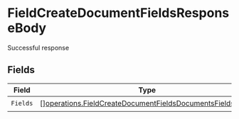 # FieldCreateDocumentFieldsResponseBody

Successful response


## Fields

| Field                                                                                                                                    | Type                                                                                                                                     | Required                                                                                                                                 | Description                                                                                                                              |
| ---------------------------------------------------------------------------------------------------------------------------------------- | ---------------------------------------------------------------------------------------------------------------------------------------- | ---------------------------------------------------------------------------------------------------------------------------------------- | ---------------------------------------------------------------------------------------------------------------------------------------- |
| `Fields`                                                                                                                                 | [][operations.FieldCreateDocumentFieldsDocumentsFieldsFields](../../models/operations/fieldcreatedocumentfieldsdocumentsfieldsfields.md) | :heavy_check_mark:                                                                                                                       | N/A                                                                                                                                      |